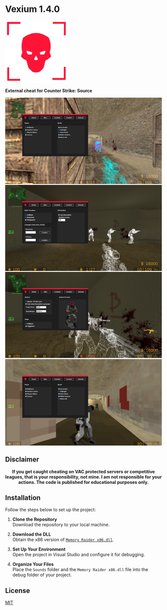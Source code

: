 # Vexium 1.4.0

<img src="Vexium/Assets/Logo.png" alt="Logo" width="200"/>

**External cheat for Counter Strike: Source**


![preview #1](Vexium/Assets/Images/1.png)
![preview #2](Vexium/Assets/Images/2.png)
![preview #3](Vexium/Assets/Images/3.png)
![preview #4](Vexium/Assets/Images/4.png)

## Disclaimer
<div style="text-align: center;">
    <strong>If you get caught cheating on VAC protected servers or competitive leagues, that is your responsibility, not mine. I am not responsible for your actions. The code is published for educational purposes only.</strong>
</div>

## Installation

Follow the steps below to set up the project:

1. **Clone the Repository**  
   Download the repository to your local machine.

2. **Download the DLL**  
   Obtain the x86 version of [`Memory Raider x86.dll`](https://github.com/capital0v/MemoryRaider/releases/tag/1.3.0).

3. **Set Up Your Environment**  
   Open the project in Visual Studio and configure it for debugging.

4. **Organize Your Files**  
   Place the `Sounds` folder and the `Memory Raider x86.dll` file into the debug folder of your project.

## License
[MIT](https://github.com/capital0v/Vexium-Counter-Strike-Source/blob/main/LICENSE)